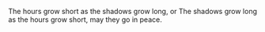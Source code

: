 The hours grow short as the shadows grow long, or 
The shadows grow long as the hours grow short, may they go in peace.